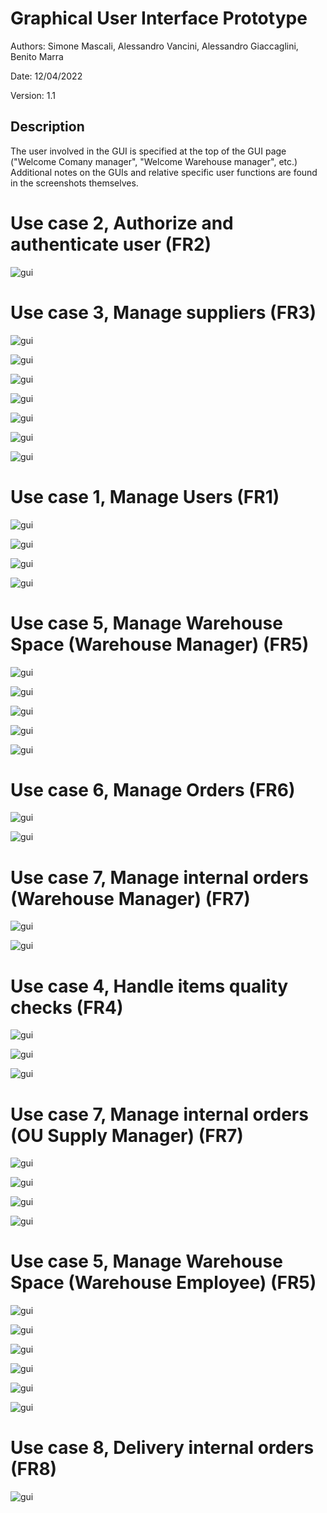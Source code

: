 # Graphical User Interface Prototype  

Authors: Simone Mascali, Alessandro Vancini, Alessandro Giaccaglini, Benito Marra

Date: 12/04/2022

Version:    1.1

## Description

The user involved in the GUI is specified at the top of the GUI page ("Welcome Comany manager", "Welcome Warehouse manager", etc.)\
Additional notes on the GUIs and relative specific user functions are found in the screenshots themselves.

# Use case 2, Authorize and authenticate user (FR2)

![gui](/gui_images/1.PNG)

# Use case 3, Manage suppliers (FR3)

![gui](/gui_images/2.PNG)

![gui](/gui_images/3.PNG)

![gui](/gui_images/4.PNG)

![gui](/gui_images/5.PNG)

![gui](/gui_images/6.PNG)

![gui](/gui_images/7.PNG)

![gui](/gui_images/8.PNG)

# Use case 1, Manage Users (FR1)

![gui](/gui_images/9.PNG)

![gui](/gui_images/10.PNG)

![gui](/gui_images/11.PNG)

![gui](/gui_images/12.PNG)

# Use case 5, Manage Warehouse Space  (Warehouse Manager) (FR5)

![gui](/gui_images/13.PNG)

![gui](/gui_images/14.PNG)

![gui](/gui_images/15.PNG)

![gui](/gui_images/16.PNG)

![gui](/gui_images/17.PNG)

# Use case 6, Manage Orders (FR6)

![gui](/gui_images/18.PNG)

![gui](/gui_images/19.PNG)

# Use case 7, Manage internal orders (Warehouse Manager) (FR7)

![gui](/gui_images/20.PNG)

![gui](/gui_images/21.PNG)

# Use case 4, Handle items quality checks (FR4)

![gui](/gui_images/22.PNG)

![gui](/gui_images/23.PNG)

![gui](/gui_images/24.PNG)

# Use case 7, Manage internal orders (OU Supply Manager) (FR7)

![gui](/gui_images/25.PNG)

![gui](/gui_images/26.PNG)

![gui](/gui_images/27.PNG)

![gui](/gui_images/28.PNG)

# Use case 5, Manage Warehouse Space (Warehouse Employee) (FR5)

![gui](/gui_images/29.PNG)

![gui](/gui_images/30.PNG)

![gui](/gui_images/31.PNG)

![gui](/gui_images/32.PNG)

![gui](/gui_images/33.PNG)

![gui](/gui_images/34.PNG)

# Use case 8, Delivery internal orders (FR8)

![gui](/gui_images/35.PNG)
